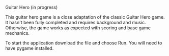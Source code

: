 Guitar Hero (in progress)

This guitar hero game is a close adaptation of the classic Guitar Hero game. It hasn't been fully completed and requires background and music. Otherwise, the game works as expected with scoring and base game mechanics.

To start the application download the file and choose Run. You will need to have pygame installed.
